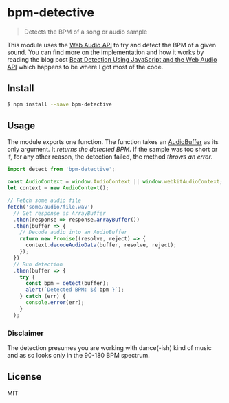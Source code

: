 # bpm-detective

> Detects the BPM of a song or audio sample

This module uses the [Web Audio API](https://developer.mozilla.org/en-US/docs/Web/API/Web_Audio_API) to try and detect the BPM of a given sound. You can find more on the implementation and how it works by reading the blog post [Beat Detection Using JavaScript and the Web Audio API](http://web.archive.org/web/20160401073744/http://tech.beatport.com/2014/web-audio/beat-detection-using-web-audio/) which happens to be where I got most of the code.

## Install

```bash
$ npm install --save bpm-detective
```

## Usage

The module exports one function. The function takes an [AudioBuffer](https://developer.mozilla.org/en-US/docs/Web/API/AudioBuffer) as its only argument. It *returns the detected BPM*. If the sample was too short or if, for any other reason, the detection failed, the method *throws an error*.

```javascript
import detect from 'bpm-detective';

const AudioContext = window.AudioContext || window.webkitAudioContext;
let context = new AudioContext();

// Fetch some audio file
fetch('some/audio/file.wav')
  // Get response as ArrayBuffer
  .then(response => response.arrayBuffer())
  .then(buffer => {
    // Decode audio into an AudioBuffer
    return new Promise((resolve, reject) => {
      context.decodeAudioData(buffer, resolve, reject);
    });
  })
  // Run detection
  .then(buffer => {
    try {
      const bpm = detect(buffer);
      alert(`Detected BPM: ${ bpm }`);
    } catch (err) {
      console.error(err);
    }
  );
```

### Disclaimer

The detection presumes you are working with dance(-ish) kind of music and as so looks only in the 90-180 BPM spectrum.

## License
MIT
